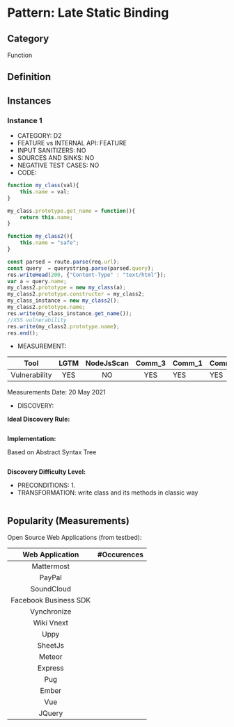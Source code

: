 # Pattern: Late Static Binding

## Category

Function

## Definition

## Instances

### Instance 1

- CATEGORY: D2
- FEATURE vs INTERNAL API: FEATURE
- INPUT SANITIZERS: NO
- SOURCES AND SINKS: NO
- NEGATIVE TEST CASES: NO
- CODE:

```javascript
function my_class(val){
    this.name = val;
}

my_class.prototype.get_name = function(){
    return this.name;
}

function my_class2(){
    this.name = "safe";
}

const parsed = route.parse(req.url);
const query  = querystring.parse(parsed.query);
res.writeHead(200, {"Content-Type" : "text/html"});
var a = query.name;
my_class2.prototype = new my_class(a);
my_class2.prototype.constructor = my_class2;
my_class_instance = new my_class2();
my_class2.prototype.name;
res.write(my_class_instance.get_name());
//XSS vulnerability
res.write(my_class2.prototype.name);
res.end();
```
- MEASUREMENT:

|     Tool      | LGTM | NodeJsScan | Comm_3 | Comm_1 | Comm_2 | Vulnerable |
| :-----------: | :--: | :--------: | :------: | ------- | --------- | ---------- |
| Vulnerability | YES  |  NO        |    YES      |   YES   |   YES     |  YES      |
Measurements Date: 20 May 2021

- DISCOVERY:



**Ideal Discovery Rule:**

```
```

**Implementation:**

Based on Abstract Syntax Tree

```
```

**Discovery Difficulty Level:**

- PRECONDITIONS:
   1.
- TRANSFORMATION:
write class and its methods in classic way
```javascript
```
## Popularity (Measurements)

Open Source Web Applications (from testbed):

|    Web Application    | #Occurences |
| :-------------------: | :---------: |
|      Mattermost       |             |
|        PayPal         |             |
|      SoundCloud       |             |
| Facebook Business SDK |             |
|      Vynchronize      |             |
|      Wiki Vnext       |             |
|         Uppy          |             |
|        SheetJs        |             |
|        Meteor         |             |
|        Express        |             |
|          Pug          |             |
|         Ember         |             |
|          Vue          |             |
|        JQuery         |             |



